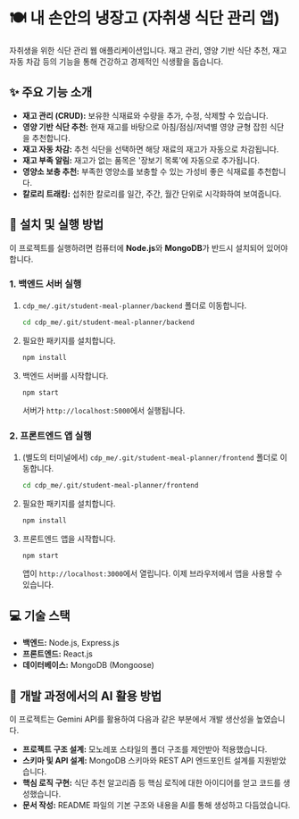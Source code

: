 # 🍽️ 내 손안의 냉장고 (자취생 식단 관리 앱)

자취생을 위한 식단 관리 웹 애플리케이션입니다. 재고 관리, 영양 기반 식단 추천, 재고 자동 차감 등의 기능을 통해 건강하고 경제적인 식생활을 돕습니다.

## ✨ 주요 기능 소개

*   **재고 관리 (CRUD):** 보유한 식재료와 수량을 추가, 수정, 삭제할 수 있습니다.
*   **영양 기반 식단 추천:** 현재 재고를 바탕으로 아침/점심/저녁별 영양 균형 잡힌 식단을 추천합니다.
*   **재고 자동 차감:** 추천 식단을 선택하면 해당 재료의 재고가 자동으로 차감됩니다.
*   **재고 부족 알림:** 재고가 없는 품목은 '장보기 목록'에 자동으로 추가됩니다.
*   **영양소 보충 추천:** 부족한 영양소를 보충할 수 있는 가성비 좋은 식재료를 추천합니다.
*   **칼로리 트래킹:** 섭취한 칼로리를 일간, 주간, 월간 단위로 시각화하여 보여줍니다.

## 🚀 설치 및 실행 방법

이 프로젝트를 실행하려면 컴퓨터에 **Node.js**와 **MongoDB**가 반드시 설치되어 있어야 합니다.

### 1. 백엔드 서버 실행

1.  `cdp_me/.git/student-meal-planner/backend` 폴더로 이동합니다.
    ```bash
    cd cdp_me/.git/student-meal-planner/backend
    ```
2.  필요한 패키지를 설치합니다.
    ```bash
    npm install
    ```
3.  백엔드 서버를 시작합니다.
    ```bash
    npm start
    ```
    서버가 `http://localhost:5000`에서 실행됩니다.

### 2. 프론트엔드 앱 실행

1.  (별도의 터미널에서) `cdp_me/.git/student-meal-planner/frontend` 폴더로 이동합니다.
    ```bash
    cd cdp_me/.git/student-meal-planner/frontend
    ```
2.  필요한 패키지를 설치합니다.
    ```bash
    npm install
    ```
3.  프론트엔드 앱을 시작합니다.
    ```bash
    npm start
    ```
    앱이 `http://localhost:3000`에서 열립니다. 이제 브라우저에서 앱을 사용할 수 있습니다.

## 💻 기술 스택

*   **백엔드:** Node.js, Express.js
*   **프론트엔드:** React.js
*   **데이터베이스:** MongoDB (Mongoose)

## 🤖 개발 과정에서의 AI 활용 방법

이 프로젝트는 Gemini API를 활용하여 다음과 같은 부분에서 개발 생산성을 높였습니다.

*   **프로젝트 구조 설계:** 모노레포 스타일의 폴더 구조를 제안받아 적용했습니다.
*   **스키마 및 API 설계:** MongoDB 스키마와 REST API 엔드포인트 설계를 지원받았습니다.
*   **핵심 로직 구현:** 식단 추천 알고리즘 등 핵심 로직에 대한 아이디어를 얻고 코드를 생성했습니다.
*   **문서 작성:** README 파일의 기본 구조와 내용을 AI를 통해 생성하고 다듬었습니다.